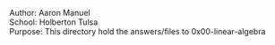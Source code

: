 Author: Aaron Manuel<br/>
School: Holberton Tulsa<br/>
Purpose: This directory hold the answers/files to 0x00-linear-algebra<br/>
